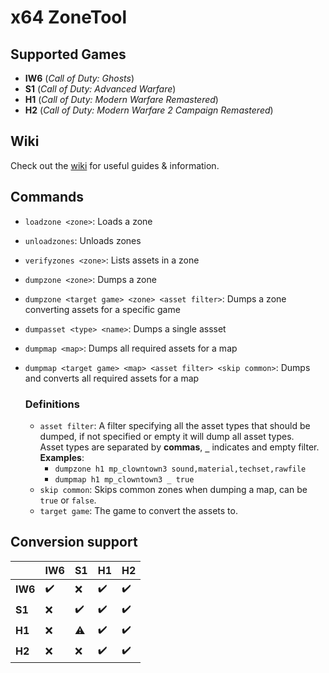 # x64 ZoneTool

## Supported Games
* **IW6** (*Call of Duty: Ghosts*)
* **S1** (*Call of Duty: Advanced Warfare*)
* **H1** (*Call of Duty: Modern Warfare Remastered*)
* **H2** (*Call of Duty: Modern Warfare 2 Campaign Remastered*)

## Wiki
Check out the [wiki](https://github.com/Joelrau/x64-zt/wiki) for useful guides & information.

## Commands
* `loadzone <zone>`: Loads a zone
* `unloadzones`: Unloads zones
* `verifyzones <zone>`: Lists assets in a zone
* `dumpzone <zone>`: Dumps a zone
* `dumpzone <target game> <zone> <asset filter>`: Dumps a zone converting assets for a specific game
* `dumpasset <type> <name>`: Dumps a single assset
* `dumpmap <map>`: Dumps all required assets for a map
* `dumpmap <target game> <map> <asset filter> <skip common>`: Dumps and converts all required assets for a map

  ### Definitions
  * `asset filter`: A filter specifying all the asset types that should be dumped, if not specified or empty it will dump all asset types.  
  Asset types are separated by **commas**, **`_`** indicates and empty filter.   
  **Examples**: 
    - `dumpzone h1 mp_clowntown3 sound,material,techset,rawfile`  
    - `dumpmap h1 mp_clowntown3 _ true`
  * `skip common`: Skips common zones when dumping a map, can be `true` or `false`.
  * `target game`: The game to convert the assets to.

## Conversion support

|| **IW6** | **S1** | **H1** | **H2** |
| --- | --- | --- | --- | --- |
| **IW6** | ✔️ | ❌ | ✔️ | ✔️ |
| **S1** | ❌ | ✔️ | ✔️ | ✔️ |
| **H1** | ❌ | ⚠️ | ✔️ | ✔️ |
| **H2** | ❌ | ❌ | ✔️ | ✔️ |

